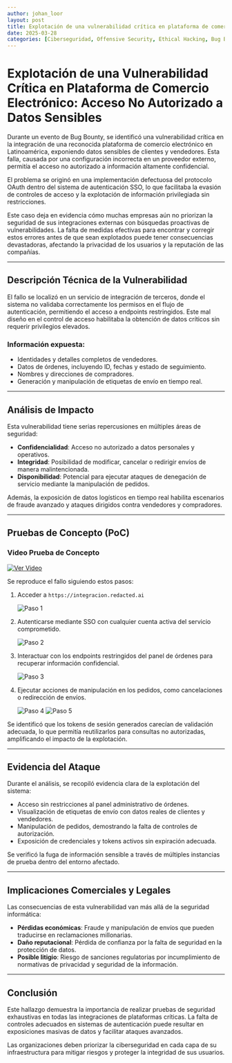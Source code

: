 ```yaml
---
author: johan_loor
layout: post
title: Explotación de una vulnerabilidad crítica en plataforma de comercio electrónico acceso No autorizado a datos sensibles
date: 2025-03-28
categories: [Ciberseguridad, Offensive Security, Ethical Hacking, Bug Bounty]
---
```


# Explotación de una Vulnerabilidad Crítica en Plataforma de Comercio Electrónico: Acceso No Autorizado a Datos Sensibles

Durante un evento de Bug Bounty, se identificó una vulnerabilidad crítica en la integración de una reconocida plataforma de comercio electrónico en Latinoamérica, exponiendo datos sensibles de clientes y vendedores. Esta falla, causada por una configuración incorrecta en un proveedor externo, permitía el acceso no autorizado a información altamente confidencial.

El problema se originó en una implementación defectuosa del protocolo OAuth dentro del sistema de autenticación SSO, lo que facilitaba la evasión de controles de acceso y la explotación de información privilegiada sin restricciones.

Este caso deja en evidencia cómo muchas empresas aún no priorizan la seguridad de sus integraciones externas con búsquedas proactivas de vulnerabilidades. La falta de medidas efectivas para encontrar y corregir estos errores antes de que sean explotados puede tener consecuencias devastadoras, afectando la privacidad de los usuarios y la reputación de las compañías.

---

## Descripción Técnica de la Vulnerabilidad

El fallo se localizó en un servicio de integración de terceros, donde el sistema no validaba correctamente los permisos en el flujo de autenticación, permitiendo el acceso a endpoints restringidos. Este mal diseño en el control de acceso habilitaba la obtención de datos críticos sin requerir privilegios elevados.

### Información expuesta:

- Identidades y detalles completos de vendedores.
- Datos de órdenes, incluyendo ID, fechas y estado de seguimiento.
- Nombres y direcciones de compradores.
- Generación y manipulación de etiquetas de envío en tiempo real.

---

## Análisis de Impacto

Esta vulnerabilidad tiene serias repercusiones en múltiples áreas de seguridad:

- **Confidencialidad**: Acceso no autorizado a datos personales y operativos.
- **Integridad**: Posibilidad de modificar, cancelar o redirigir envíos de manera malintencionada.
- **Disponibilidad**: Potencial para ejecutar ataques de denegación de servicio mediante la manipulación de pedidos.

Además, la exposición de datos logísticos en tiempo real habilita escenarios de fraude avanzado y ataques dirigidos contra vendedores y compradores.

---

## Pruebas de Concepto (PoC)

### Video Prueba de Concepto

<a href="https://youtu.be/31UrvEI0QdI" target="_blank">
<img src="https://img.youtube.com/vi/31UrvEI0QdI/0.jpg" alt="Ver Video">
</a>

Se reproduce el fallo siguiendo estos pasos:

1. Acceder a `https://integracion.redacted.ai`

   ![Paso 1](https://e-virtus.s3.us-east-2.amazonaws.com/paso1.png)

2. Autenticarse mediante SSO con cualquier cuenta activa del servicio comprometido.

   ![Paso 2](https://e-virtus.s3.us-east-2.amazonaws.com/paso2.png)

3. Interactuar con los endpoints restringidos del panel de órdenes para recuperar información confidencial.

   ![Paso 3](https://e-virtus.s3.us-east-2.amazonaws.com/paso3.png)

4. Ejecutar acciones de manipulación en los pedidos, como cancelaciones o redirección de envíos.

   ![Paso 4](https://e-virtus.s3.us-east-2.amazonaws.com/paso4.png)
   ![Paso 5](https://e-virtus.s3.us-east-2.amazonaws.com/paso5.png)

Se identificó que los tokens de sesión generados carecían de validación adecuada, lo que permitía reutilizarlos para consultas no autorizadas, amplificando el impacto de la explotación.

---

## Evidencia del Ataque

Durante el análisis, se recopiló evidencia clara de la explotación del sistema:

- Acceso sin restricciones al panel administrativo de órdenes.
- Visualización de etiquetas de envío con datos reales de clientes y vendedores.
- Manipulación de pedidos, demostrando la falta de controles de autorización.
- Exposición de credenciales y tokens activos sin expiración adecuada.

Se verificó la fuga de información sensible a través de múltiples instancias de prueba dentro del entorno afectado.

---

## Implicaciones Comerciales y Legales

Las consecuencias de esta vulnerabilidad van más allá de la seguridad informática:

- **Pérdidas económicas**: Fraude y manipulación de envíos que pueden traducirse en reclamaciones millonarias.
- **Daño reputacional**: Pérdida de confianza por la falta de seguridad en la protección de datos.
- **Posible litigio**: Riesgo de sanciones regulatorias por incumplimiento de normativas de privacidad y seguridad de la información.

---

## Conclusión

Este hallazgo demuestra la importancia de realizar pruebas de seguridad exhaustivas en todas las integraciones de plataformas críticas. La falta de controles adecuados en sistemas de autenticación puede resultar en exposiciones masivas de datos y facilitar ataques avanzados.

Las organizaciones deben priorizar la ciberseguridad en cada capa de su infraestructura para mitigar riesgos y proteger la integridad de sus usuarios.
